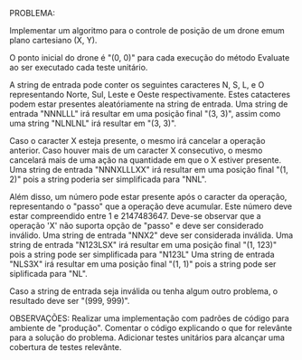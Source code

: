 PROBLEMA:

Implementar um algoritmo para o controle de posição de um drone emum plano cartesiano (X, Y).

O ponto inicial do drone é "(0, 0)" para cada execução do método Evaluate ao ser executado cada teste unitário.

A string de entrada pode conter os seguintes caracteres N, S, L, e O representando Norte, Sul, Leste e Oeste respectivamente.
Estes catacteres podem estar presentes aleatóriamente na string de entrada.
Uma string de entrada "NNNLLL" irá resultar em uma posição final "(3, 3)", assim como uma string "NLNLNL" irá resultar em "(3, 3)".

Caso o caracter X esteja presente, o mesmo irá cancelar a operação anterior. 
Caso houver mais de um caracter X consecutivo, o mesmo cancelará mais de uma ação na quantidade em que o X estiver presente.
Uma string de entrada "NNNXLLLXX" irá resultar em uma posição final "(1, 2)" pois a string poderia ser simplificada para "NNL".

Além disso, um número pode estar presente após o caracter da operação, representando o "passo" que a operação deve acumular.
Este número deve estar compreendido entre 1 e 2147483647.
Deve-se observar que a operação 'X' não suporta opção de "passo" e deve ser considerado inválido. Uma string de entrada "NNX2" deve ser considerada inválida.
Uma string de entrada "N123LSX" irá resultar em uma posição final "(1, 123)" pois a string pode ser simplificada para "N123L"
Uma string de entrada "NLS3X" irá resultar em uma posição final "(1, 1)" pois a string pode ser siplificada para "NL".

Caso a string de entrada seja inválida ou tenha algum outro problema, o resultado deve ser "(999, 999)".

OBSERVAÇÕES:
Realizar uma implementação com padrões de código para ambiente de "produção". 
Comentar o código explicando o que for relevânte para a solução do problema.
Adicionar testes unitários para alcançar uma cobertura de testes relevânte.
